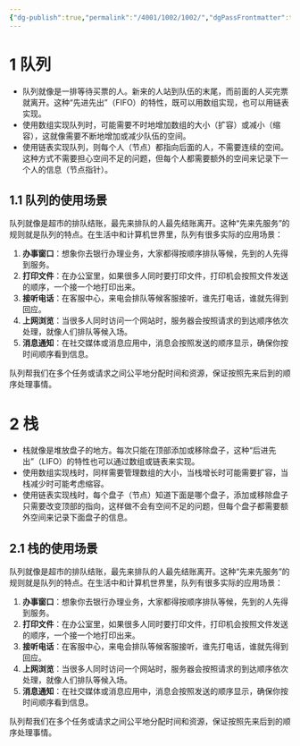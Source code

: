 ```yaml
---
{"dg-publish":true,"permalink":"/4001/1002/1002/","dgPassFrontmatter":true}
---
```



# 1 队列

   - 队列就像是一排等待买票的人。新来的人站到队伍的末尾，而前面的人买完票就离开。这种“先进先出”（FIFO）的特性，既可以用数组实现，也可以用链表实现。
   - 使用数组实现队列时，可能需要不时地增加数组的大小（扩容）或减小（缩容），这就像需要不断地增加或减少队伍的空间。
   - 使用链表实现队列，则每个人（节点）都指向后面的人，不需要连续的空间。这种方式不需要担心空间不足的问题，但每个人都需要额外的空间来记录下一个人的信息（节点指针）。

## 1.1 队列的使用场景

队列就像是超市的排队结账，最先来排队的人最先结账离开。这种“先来先服务”的规则就是队列的特点。在生活中和计算机世界里，队列有很多实际的应用场景：

1. **办事窗口**：想象你去银行办理业务，大家都得按顺序排队等候，先到的人先得到服务。
2. **打印文件**：在办公室里，如果很多人同时要打印文件，打印机会按照文件发送的顺序，一个接一个地打印出来。
3. **接听电话**：在客服中心，来电会排队等候客服接听，谁先打电话，谁就先得到回应。
4. **上网浏览**：当很多人同时访问一个网站时，服务器会按照请求的到达顺序依次处理，就像人们排队等候入场。
5. **消息通知**：在社交媒体或消息应用中，消息会按照发送的顺序显示，确保你按时间顺序看到信息。

队列帮我们在多个任务或请求之间公平地分配时间和资源，保证按照先来后到的顺序处理事情。

# 2 栈

   - 栈就像是堆放盘子的地方。每次只能在顶部添加或移除盘子，这种“后进先出”（LIFO）的特性也可以通过数组或链表来实现。
   - 使用数组实现栈时，同样需要管理数组的大小，当栈增长时可能需要扩容，当栈减少时可能考虑缩容。
   - 使用链表实现栈时，每个盘子（节点）知道下面是哪个盘子，添加或移除盘子只需要改变顶部的指向，这样做不会有空间不足的问题，但每个盘子都需要额外空间来记录下面盘子的信息。

## 2.1 栈的使用场景

队列就像是超市的排队结账，最先来排队的人最先结账离开。这种“先来先服务”的规则就是队列的特点。在生活中和计算机世界里，队列有很多实际的应用场景：

1. **办事窗口**：想象你去银行办理业务，大家都得按顺序排队等候，先到的人先得到服务。
2. **打印文件**：在办公室里，如果很多人同时要打印文件，打印机会按照文件发送的顺序，一个接一个地打印出来。
3. **接听电话**：在客服中心，来电会排队等候客服接听，谁先打电话，谁就先得到回应。
4. **上网浏览**：当很多人同时访问一个网站时，服务器会按照请求的到达顺序依次处理，就像人们排队等候入场。
5. **消息通知**：在社交媒体或消息应用中，消息会按照发送的顺序显示，确保你按时间顺序看到信息。

队列帮我们在多个任务或请求之间公平地分配时间和资源，保证按照先来后到的顺序处理事情。
